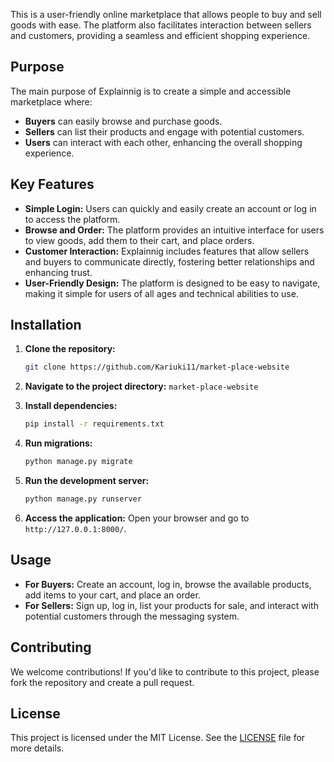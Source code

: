This is a user-friendly online marketplace that allows people to buy and sell goods with ease. The platform also facilitates interaction between sellers and customers, providing a seamless and efficient shopping experience.

## Purpose

The main purpose of Explainnig is to create a simple and accessible marketplace where:

- **Buyers** can easily browse and purchase goods.
- **Sellers** can list their products and engage with potential customers.
- **Users** can interact with each other, enhancing the overall shopping experience.

## Key Features

- **Simple Login:** Users can quickly and easily create an account or log in to access the platform.
- **Browse and Order:** The platform provides an intuitive interface for users to view goods, add them to their cart, and place orders.
- **Customer Interaction:** Explainnig includes features that allow sellers and buyers to communicate directly, fostering better relationships and enhancing trust.
- **User-Friendly Design:** The platform is designed to be easy to navigate, making it simple for users of all ages and technical abilities to use.

## Installation

1. **Clone the repository:**
   ```bash
   git clone https://github.com/Kariuki11/market-place-website
   ```

2. **Navigate to the project directory:**
   ```market-place-website```

3. **Install dependencies:**
   ```bash
   pip install -r requirements.txt
   ```

4. **Run migrations:**
   ```bash
   python manage.py migrate
   ```

5. **Run the development server:**
   ```bash
   python manage.py runserver
   ```

6. **Access the application:**
   Open your browser and go to `http://127.0.0.1:8000/`.

## Usage

- **For Buyers:** Create an account, log in, browse the available products, add items to your cart, and place an order.
- **For Sellers:** Sign up, log in, list your products for sale, and interact with potential customers through the messaging system.

## Contributing

We welcome contributions! If you'd like to contribute to this project, please fork the repository and create a pull request.

## License

This project is licensed under the MIT License. See the [LICENSE](LICENSE) file for more details.